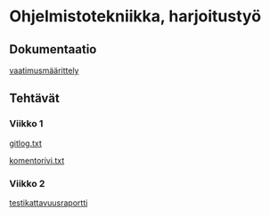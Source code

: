 # Ohjelmistotekniikka, harjoitustyö

## Dokumentaatio
[vaatimusmäärittely](https://github.com/emlyy/ot-harjoitustyo/blob/master/dokumentaatio/vaatimusmaarittely.md)

## Tehtävät
### Viikko 1
[gitlog.txt](https://github.com/emlyy/ot-harjoitustyo/blob/master/laskarit/viikko1/gitlog.txt)

[komentorivi.txt](https://github.com/emlyy/ot-harjoitustyo/blob/master/laskarit/viikko1/komentorivi.txt)

### Viikko 2
[testikattavuusraportti](https://github.com/emlyy/ot-harjoitustyo/blob/master/laskarit/viikko2/Screenshot%20from%202022-11-14%2010-50-41.png)
